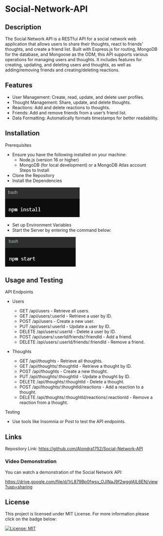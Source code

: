 # Social-Network-API

## Description

The Social Network API is a RESTful API for a social network web application that allows users to share their thoughts, react to friends’ thoughts, and create a friend list. Built with Express.js for routing, MongoDB for the database, and Mongoose as the ODM, this API supports various operations for managing users and thoughts. It includes features for creating, updating, and deleting users and thoughts, as well as adding/removing friends and creating/deleting reactions.

## Features

- User Management: Create, read, update, and delete user profiles.
- Thought Management: Share, update, and delete thoughts.
- Reactions: Add and delete reactions to thoughts.
- Friends: Add and remove friends from a user’s friend list.
- Data Formatting: Automatically formats timestamps for better readability.

## Installation

Prerequisites
- Ensure you have the following installed on your machine:
    - Node.js (version 16 or higher)
    - MongoDB (for local development) or a MongoDB Atlas account
Steps to Install
- Clone the Repository
- Install the Dependencies 

![alt text](assets/images/image.png)

- Set up Environment Variables
- Start the Server by entering the command below: 

![alt text](assets/images/image-1.png)

## Usage and Testing 

API Endpoints
- Users
   - GET /api/users - Retrieve all users.
   - GET /api/users/:userId - Retrieve a user by ID.
   - POST /api/users - Create a new user.
   - PUT /api/users/:userId - Update a user by ID.
   - DELETE /api/users/:userId - Delete a user by ID.
   - POST /api/users/:userId/friends/:friendId - Add a friend.
   - DELETE /api/users/:userId/friends/:friendId - Remove a friend.

- Thoughts
   - GET /api/thoughts - Retrieve all thoughts.
   - GET /api/thoughts/:thoughtId - Retrieve a thought by ID.
   - POST /api/thoughts - Create a new thought.
   - PUT /api/thoughts/:thoughtId - Update a thought by ID.
   - DELETE /api/thoughts/:thoughtId - Delete a thought.
   - POST /api/thoughts/:thoughtId/reactions - Add a reaction to a thought.
   - DELETE /api/thoughts/:thoughtId/reactions/:reactionId - Remove a reaction from a thought.

Testing
 - Use tools like Insomnia or Post to test the API endpoints. 

## Links

Repository Link: https://github.com/Alondra1752/Social-Network-API

### Video Demonstration

You can watch a demonstration of the Social Network API: 

https://drive.google.com/file/d/1rL879Bp0fwsv_OJlNaJ9f2wgglAIL6EN/view?usp=sharing


## License 
This project is licensed under MIT License. For more information please click on the badge below: 

 [![License: MIT](https://img.shields.io/badge/License-MIT-yellow.svg)](https://opensource.org/licenses/MIT)


    
